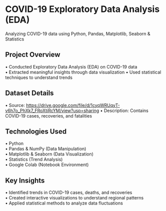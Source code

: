 # COVID-19 Exploratory Data Analysis (EDA)  
Analyzing COVID-19 data using Python, Pandas, Matplotlib, Seaborn & Statistics

## Project Overview  
• Conducted Exploratory Data Analysis (EDA) on COVID-19 data  
• Extracted meaningful insights through data visualization 
• Used statistical techniques to understand trends  

## Dataset Details  
• Source: https://drive.google.com/file/d/1cyqWRUqyT-v6h7o_PhXk7_FRoXtiRcYM/view?usp=sharing 
• Description: Contains COVID-19 cases, recoveries, and fatalities    

## Technologies Used  
• Python  
• Pandas & NumPy (Data Manipulation)  
• Matplotlib & Seaborn (Data Visualization)  
• Statistics (Trend Analysis)  
• Google Colab (Notebook Environment)  

## Key Insights  
• Identified trends in COVID-19 cases, deaths, and recoveries  
• Created interactive visualizations to understand regional patterns  
• Applied statistical methods to analyze data fluctuations  
